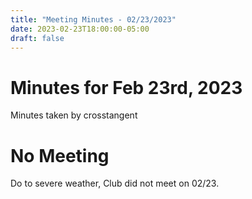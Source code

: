 ```yaml
---
title: "Meeting Minutes - 02/23/2023"
date: 2023-02-23T18:00:00-05:00
draft: false
---
```


# Minutes for Feb 23rd, 2023

Minutes taken by crosstangent

# No Meeting

Do to severe weather, Club did not meet on 02/23.
